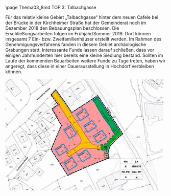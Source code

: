 \page Thema03_8md TOP 3: Talbachgasse

Für das relativ kleine Gebiet „Talbachgasse“ hinter dem neuen Cafele
bei der Brücke in der Kirchheimer Straße hat der Gemeinderat noch im
Dezember 2018 den Bebauungsplan beschlossen. Die Erschließungsarbeiten
folgen im Frühjahr/Sommer 2019. Dort können insgesamt
7 Ein- bzw. Zweifamilienhäuser erstellt werden. Im Rahmen des Genehmigungsverfahrens
fanden in diesem Gebiet archäologische Grabungen
statt. Interessante Funde lassen darauf schließen, dass vor einigen
Jahrhunderten hier bereits eine kleine Siedlung bestand. Sollten
im Laufe der kommenden Bauarbeiten weitere Funde zu Tage treten,
haben wir angeregt, dass diese in einer Dauerausstellung in Hochdorf
verbleiben können.

![](Documentation/img/2019/talbachgasse.jpg)
